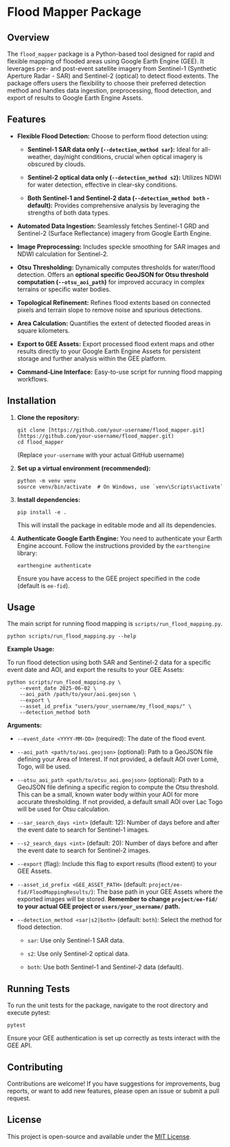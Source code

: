 # Flood Mapper Package

## Overview

The `flood_mapper` package is a Python-based tool designed for rapid and flexible mapping of flooded areas using Google Earth Engine (GEE). It leverages pre- and post-event satellite imagery from Sentinel-1 (Synthetic Aperture Radar - SAR) and Sentinel-2 (optical) to detect flood extents. The package offers users the flexibility to choose their preferred detection method and handles data ingestion, preprocessing, flood detection, and export of results to Google Earth Engine Assets.


## Features

* **Flexible Flood Detection:** Choose to perform flood detection using:

  * **Sentinel-1 SAR data only (`--detection_method sar`):** Ideal for all-weather, day/night conditions, crucial when optical imagery is obscured by clouds.

  * **Sentinel-2 optical data only (`--detection_method s2`):** Utilizes NDWI for water detection, effective in clear-sky conditions.

  * **Both Sentinel-1 and Sentinel-2 data (`--detection_method both` - default):** Provides comprehensive analysis by leveraging the strengths of both data types.

* **Automated Data Ingestion:** Seamlessly fetches Sentinel-1 GRD and Sentinel-2 (Surface Reflectance) imagery from Google Earth Engine.

* **Image Preprocessing:** Includes speckle smoothing for SAR images and NDWI calculation for Sentinel-2.

* **Otsu Thresholding:** Dynamically computes thresholds for water/flood detection. Offers an **optional specific GeoJSON for Otsu threshold computation (`--otsu_aoi_path`)** for improved accuracy in complex terrains or specific water bodies.

* **Topological Refinement:** Refines flood extents based on connected pixels and terrain slope to remove noise and spurious detections.

* **Area Calculation:** Quantifies the extent of detected flooded areas in square kilometers.

* **Export to GEE Assets:** Export processed flood extent maps and other results directly to your Google Earth Engine Assets for persistent storage and further analysis within the GEE platform.

* **Command-Line Interface:** Easy-to-use script for running flood mapping workflows.

## Installation

1. **Clone the repository:**

   ```
   git clone [https://github.com/your-username/flood_mapper.git](https://github.com/your-username/flood_mapper.git)
   cd flood_mapper
   
   ```

   (Replace `your-username` with your actual GitHub username)

2. **Set up a virtual environment (recommended):**

   ```
   python -m venv venv
   source venv/bin/activate  # On Windows, use `venv\Scripts\activate`
   
   ```

3. **Install dependencies:**

   ```
   pip install -e .
   
   ```

   This will install the package in editable mode and all its dependencies.

4. **Authenticate Google Earth Engine:**
   You need to authenticate your Earth Engine account. Follow the instructions provided by the `earthengine` library:

   ```
   earthengine authenticate
   
   ```

   Ensure you have access to the GEE project specified in the code (default is `ee-fid`).

## Usage

The main script for running flood mapping is `scripts/run_flood_mapping.py`.

```
python scripts/run_flood_mapping.py --help

```

**Example Usage:**

To run flood detection using both SAR and Sentinel-2 data for a specific event date and AOI, and export the results to your GEE Assets:

```
python scripts/run_flood_mapping.py \
    --event_date 2025-06-02 \
    --aoi_path /path/to/your/aoi.geojson \
    --export \
    --asset_id_prefix "users/your_username/my_flood_maps/" \
    --detection_method both

```

**Arguments:**

* `--event_date <YYYY-MM-DD>` (required): The date of the flood event.

* `--aoi_path <path/to/aoi.geojson>` (optional): Path to a GeoJSON file defining your Area of Interest. If not provided, a default AOI over Lomé, Togo, will be used.

* `--otsu_aoi_path <path/to/otsu_aoi.geojson>` (optional): Path to a GeoJSON file defining a specific region to compute the Otsu threshold. This can be a small, known water body within your AOI for more accurate thresholding. If not provided, a default small AOI over Lac Togo will be used for Otsu calculation.

* `--sar_search_days <int>` (default: 12): Number of days before and after the event date to search for Sentinel-1 images.

* `--s2_search_days <int>` (default: 20): Number of days before and after the event date to search for Sentinel-2 images.

* `--export` (flag): Include this flag to export results (flood extent) to your GEE Assets.

* `--asset_id_prefix <GEE_ASSET_PATH>` (default: `project/ee-fid/FloodMappingResults/`): The base path in your GEE Assets where the exported images will be stored. **Remember to change `project/ee-fid/` to your actual GEE project or `users/your_username/` path.**

* `--detection_method <sar|s2|both>` (default: `both`): Select the method for flood detection.

  * `sar`: Use only Sentinel-1 SAR data.

  * `s2`: Use only Sentinel-2 optical data.

  * `both`: Use both Sentinel-1 and Sentinel-2 data (default).

## Running Tests

To run the unit tests for the package, navigate to the root directory and execute pytest:

```
pytest

```

Ensure your GEE authentication is set up correctly as tests interact with the GEE API.

## Contributing

Contributions are welcome! If you have suggestions for improvements, bug reports, or want to add new features, please open an issue or submit a pull request.

## License

This project is open-source and available under the [MIT License](https://www.google.com/search?q=LICENSE).
